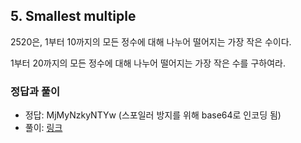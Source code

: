 ## 5. Smallest multiple

2520은, 1부터 10까지의 모든 정수에 대해 나누어 떨어지는 가장 작은 수이다.

1부터 20까지의 모든 정수에 대해 나누어 떨어지는 가장 작은 수를 구하여라.

### 정답과 풀이

* 정답: MjMyNzkyNTYw (스포일러 방지를 위해 base64로 인코딩 됨)
* 풀이: [링크](./explanation.md)
